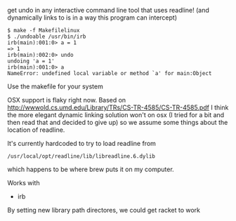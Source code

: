 get undo in any interactive command line tool that uses readline! (and dynamically links to is in a way this program can intercept)

    $ make -f Makefilelinux
    $ ./undoable /usr/bin/irb
    irb(main):001:0> a = 1
    => 1
    irb(main):002:0> undo
    undoing 'a = 1'
    irb(main):001:0> a
    NameError: undefined local variable or method `a' for main:Object

Use the makefile for your system


OSX support is flaky right now.
Based on http://wwwold.cs.umd.edu/Library/TRs/CS-TR-4585/CS-TR-4585.pdf I think the more elegant dynamic linking solution won't on osx (I tried for a bit and then read that and decided to give up) so we assume some things about the location of readline.

It's currently hardcoded to try to load readline from

    /usr/local/opt/readline/lib/libreadline.6.dylib

which happens to be where brew puts it on my computer.



Works with
* irb

By setting new library path directores, we could get racket to work
